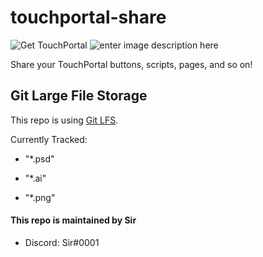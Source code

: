 # touchportal-share
 ![Get TouchPortal](https://img.shields.io/badge/-Get%20TouchPortal-888888.svg?style=for-the-badge&logo=data:image/png;base64,iVBORw0KGgoAAAANSUhEUgAAAA4AAAAOCAQAAAC1QeVaAAAAw0lEQVQY023PIUtDYRQG4MNATeIw2ZSBTZZWNKhh2mQI/hTBnzBhtxkMJv+ExTRwoCbBYnJi0CYIToR5fQzfvTi9vqe8nKecE0IITUduvRm5c2ItbUOoyeRyfZmec584NZ1wz7ULq/btCGHFEFnCNOt4KXoHr5PYxnvRNzH+H+cMcFbFWYeeMLRYxSU866qXr0zijGW1chfCvEaBHw5sWDD1g/dy29pSRnJ9x7YS3uDBrt8ZJGwZ4/EPXpUHdX1V5lJ8A9yzHDLgoQwkAAAAAElFTkSuQmCC&?link=https://www.touch-portal.com&link=https://www.touch-portal.com&labelColor=2a2a2a) ![enter image description here](https://img.shields.io/github/last-commit/S-i-r/touchportal-share.svg?style=for-the-badge)

Share your TouchPortal buttons, scripts, pages, and so on!

  
  

## Git Large File Storage

This repo is using [Git LFS](https://git-lfs.github.com/).

  

Currently Tracked:

* "*.psd"

* "*.ai"

* "*.png"

  
  

#### This repo is maintained by **Sir**

  

* Discord: Sir#0001